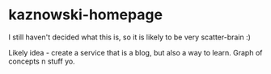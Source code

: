 # kaznowski-homepage
I still haven't decided what this is, so it is likely to be very scatter-brain :)

Likely idea - create a service that is a blog, but also a way to learn. Graph of concepts n stuff yo.
